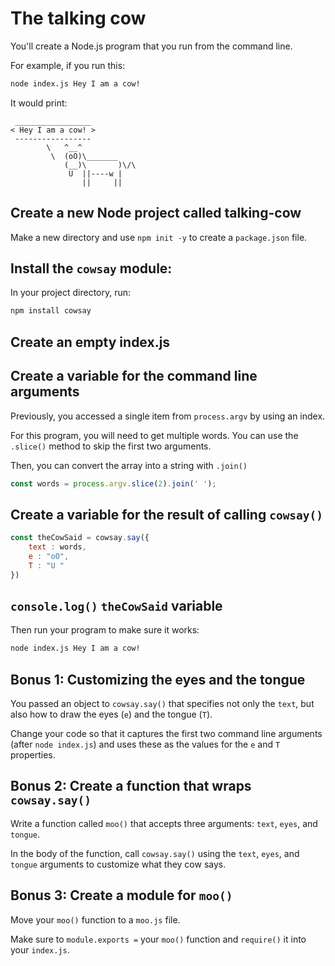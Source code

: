 # The talking cow

You'll create a Node.js program that you run from the command line.

For example, if you run this:

```sh
node index.js Hey I am a cow!
```

It would print:

```
 _________________
< Hey I am a cow! >
 -----------------
        \   ^__^
         \  (oO)\_______
            (__)\       )\/\
             U  ||----w |
                ||     ||
```

## Create a new Node project called talking-cow

Make a new directory and use `npm init -y` to create a `package.json` file.

## Install the `cowsay` module:

In your project directory, run:

```sh
npm install cowsay
```

## Create an empty index.js

## Create a variable for the command line arguments

Previously, you accessed a single item from `process.argv` by using an index.

For this program, you will need to get multiple words. You can use the `.slice()` method to skip the first two arguments.

Then, you can convert the array into a string with `.join()`

```js
const words = process.argv.slice(2).join(' ');
```

## Create a variable for the result of calling `cowsay()`

```js
const theCowSaid = cowsay.say({
	text : words,
	e : "oO",
	T : "U "
})
```

## `console.log()` `theCowSaid` variable

Then run your program to make sure it works:

```sh
node index.js Hey I am a cow!
```

## Bonus 1: Customizing the eyes and the tongue

You passed an object to `cowsay.say()` that specifies not only the `text`, but also how to draw the eyes (`e`) and the tongue (`T`).

Change your code so that it captures the first two command line arguments (after `node index.js`) and uses these as the values for the `e` and `T` properties.

## Bonus 2: Create a function that wraps `cowsay.say()`

Write a function called `moo()` that accepts three arguments: `text`, `eyes`, and `tongue`. 

In the body of the function, call `cowsay.say()` using the `text`, `eyes`, and `tongue` arguments to customize what they cow says.

## Bonus 3: Create a module for `moo()`

Move your `moo()` function to a `moo.js` file.

Make sure to `module.exports =` your `moo()` function and `require()` it into your `index.js`.
